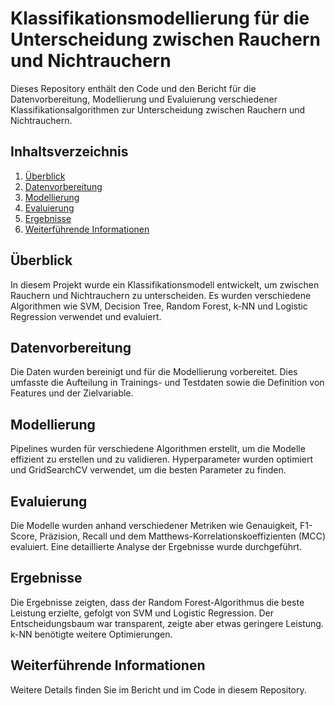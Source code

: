 # Klassifikationsmodellierung für die Unterscheidung zwischen Rauchern und Nichtrauchern

Dieses Repository enthält den Code und den Bericht für die Datenvorbereitung, Modellierung und Evaluierung verschiedener Klassifikationsalgorithmen zur Unterscheidung zwischen Rauchern und Nichtrauchern.

## Inhaltsverzeichnis

1. [Überblick](#überblick)
2. [Datenvorbereitung](#datenvorbereitung)
3. [Modellierung](#modellierung)
4. [Evaluierung](#evaluierung)
5. [Ergebnisse](#ergebnisse)
6. [Weiterführende Informationen](#weiterführende-informationen)

## Überblick

In diesem Projekt wurde ein Klassifikationsmodell entwickelt, um zwischen Rauchern und Nichtrauchern zu unterscheiden. Es wurden verschiedene Algorithmen wie SVM, Decision Tree, Random Forest, k-NN und Logistic Regression verwendet und evaluiert.

## Datenvorbereitung

Die Daten wurden bereinigt und für die Modellierung vorbereitet. Dies umfasste die Aufteilung in Trainings- und Testdaten sowie die Definition von Features und der Zielvariable.

## Modellierung

Pipelines wurden für verschiedene Algorithmen erstellt, um die Modelle effizient zu erstellen und zu validieren. Hyperparameter wurden optimiert und GridSearchCV verwendet, um die besten Parameter zu finden.

## Evaluierung

Die Modelle wurden anhand verschiedener Metriken wie Genauigkeit, F1-Score, Präzision, Recall und dem Matthews-Korrelationskoeffizienten (MCC) evaluiert. Eine detaillierte Analyse der Ergebnisse wurde durchgeführt.

## Ergebnisse

Die Ergebnisse zeigten, dass der Random Forest-Algorithmus die beste Leistung erzielte, gefolgt von SVM und Logistic Regression. Der Entscheidungsbaum war transparent, zeigte aber etwas geringere Leistung. k-NN benötigte weitere Optimierungen.

## Weiterführende Informationen

Weitere Details finden Sie im Bericht und im Code in diesem Repository.
